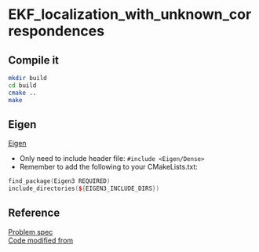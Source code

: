 # EKF_localization_with_unknown_correspondences

## Compile it 
```sh
mkdir build
cd build
cmake ..
make
```
## Eigen
[Eigen](http://eigen.tuxfamily.org/dox-devel/group__QuickRefPage.html)
* Only need to include header file: `#include <Eigen/Dense>`
* Remember to add the following to your CMakeLists.txt:
```c++
find_package(Eigen3 REQUIRED)
include_directories(${EIGEN3_INCLUDE_DIRS})
```

## Reference
[Problem spec](https://github.com/adlarkin/Probabilistic_robotics/tree/master/EKF)  
[Code modified from](https://github.com/nghiaho12/EKF_localization_known_correspondences)